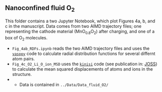 ## Nanoconfined fluid O<sub>2</sub>
This folder contains a two Jupyter Notebook, which plot Figures 4a, b, and c in the manuscript. Data comes from two AIMD trajectory files; one representing the cathode material (MnO<sub>0.8</sub>O<sub>2</sub>) after charging, and one of a box of O<sub>2</sub> molecules. 
- `Fig_4ab_RDFs.ipynb` reads the two AIMD trajectory files and uses the [`vasppy`](https://github.com/bjmorgan/vasppy) code to calculate radial distribution functions for several differnt atom pairs.
- `Fig_4c_O2_Li_O_ion_MSD` uses the [`kinisi`](https://github.com/bjmorgan/kinisi) code (see publication in: [JOSS](https://joss.theoj.org/papers/10.21105/joss.05984)) to calculate the mean squared displacements of atoms and ions in the structure.
- - Data is contained in `../Data/Data_fluid_O2/`
